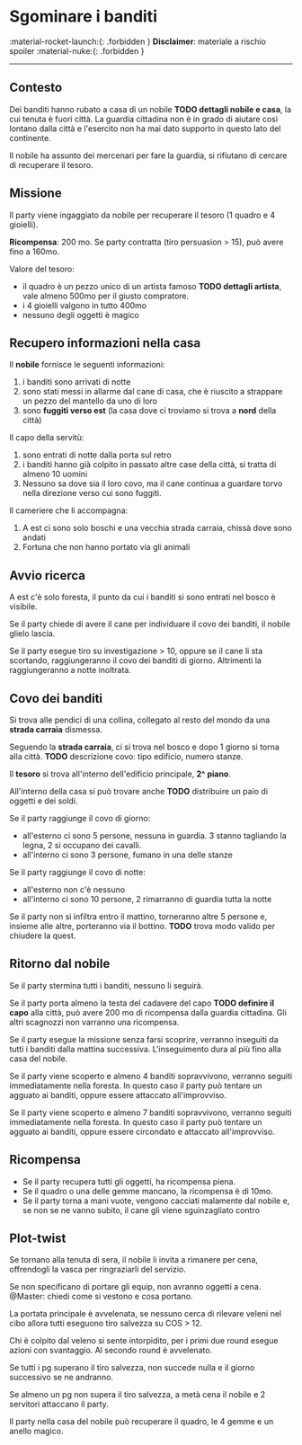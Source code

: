 # Sgominare i banditi

:material-rocket-launch:{: .forbidden } __Disclaimer__: materiale a rischio spoiler :material-nuke:{: .forbidden }

-----------

## Contesto

Dei banditi hanno rubato a casa di un nobile __TODO dettagli nobile e casa__, la cui tenuta è fuori città. La guardia cittadina non è in grado di aiutare così lontano dalla città e l'esercito non ha mai dato supporto in questo lato del continente.

Il nobile ha assunto dei mercenari per fare la guardia, si rifiutano di cercare di recuperare il tesoro.

## Missione

Il party viene ingaggiato da nobile per recuperare il tesoro (1 quadro e 4 gioielli).

__Ricompensa__: 200 mo. Se party contratta (tiro persuasion > 15), può avere fino a 160mo.

Valore del tesoro:

- il quadro è un pezzo unico di un artista famoso __TODO dettagli artista__, vale almeno 500mo per il giusto compratore.
- i 4 gioielli valgono in tutto 400mo
- nessuno degli oggetti è magico

## Recupero informazioni nella casa

Il __nobile__ fornisce le seguenti informazioni: 

1. i banditi sono arrivati di notte
2. sono stati messi in allarme dal cane di casa, che è riuscito a strappare un pezzo del mantello da uno di loro
3. sono __fuggiti verso est__ (la casa dove ci troviamo si trova a __nord__ della città)

Il capo della servitù:

1. sono entrati di notte dalla porta sul retro
2. i banditi hanno già colpito in passato altre case della città, si tratta di almeno 10 uomini
3. Nessuno sa dove sia il loro covo, ma il cane continua a guardare torvo nella direzione verso cui sono fuggiti.

Il cameriere che li accompagna:

1. A est ci sono solo boschi e una vecchia strada carraia, chissà dove sono andati
2. Fortuna che non hanno portato via gli animali

## Avvio ricerca

A est c'è solo foresta, il punto da cui i banditi si sono entrati nel bosco è visibile.

Se il party chiede di avere il cane per individuare il covo dei banditi, il nobile glielo lascia.

Se il party esegue tiro su investigazione > 10, oppure se il cane li sta scortando, raggiungeranno il covo dei banditi di giorno. Altrimenti la raggiungeranno a notte inoltrata.

## Covo dei banditi

Si trova alle pendici di una collina, collegato al resto del mondo da una __strada carraia__ dismessa.

Seguendo la __strada carraia__, ci si trova nel bosco e dopo 1 giorno si torna alla città.
__TODO__ descrizione covo: tipo edificio, numero stanze.

Il __tesoro__ si trova all'interno dell'edificio principale, __2^ piano__.

All'interno della casa si può trovare anche __TODO__ distribuire un paio di oggetti e dei soldi.

Se il party raggiunge il covo di giorno:

- all'esterno ci sono 5 persone, nessuna in guardia. 3 stanno tagliando la legna, 2 si occupano dei cavalli.
- all'interno ci sono 3 persone, fumano in una delle stanze

Se il party raggiunge il covo di notte:

- all'esterno non c'è nessuno
- all'interno ci sono 10 persone, 2 rimarranno di guardia tutta la notte

Se il party non si infiltra entro il mattino, torneranno altre 5 persone e, insieme alle altre, porteranno via il bottino. __TODO__ trova modo valido per chiudere la quest.

## Ritorno dal nobile

Se il party stermina tutti i banditi, nessuno li seguirà.

Se il party porta almeno la testa del cadavere del capo __TODO definire il capo__ alla città, può avere 200 mo di ricompensa dalla guardia cittadina. Gli altri scagnozzi non varranno una ricompensa.

Se il party esegue la missione senza farsi scoprire, verranno inseguiti da tutti i banditi dalla mattina successiva. L'inseguimento dura al più fino alla casa del nobile.

Se il party viene scoperto e almeno 4 banditi sopravvivono, verranno seguiti immediatamente nella foresta.
In questo caso il party può tentare un agguato ai banditi, oppure essere attaccato all'improvviso.

Se il party viene scoperto e almeno 7 banditi sopravvivono, verranno seguiti immediatamente nella foresta.
In questo caso il party può tentare un agguato ai banditi, oppure essere circondato e attaccato all'improvviso.

## Ricompensa

- Se il party recupera tutti gli oggetti, ha ricompensa piena. 
- Se il quadro o una delle gemme mancano, la ricompensa è di 10mo.
- Se il party torna a mani vuote, vengono cacciati malamente dal nobile e, se non se ne vanno subito, il cane gli viene sguinzagliato contro

## Plot-twist

Se tornano alla tenuta di sera, il nobile li invita a rimanere per cena, offrendogli la vasca per ringraziarli del servizio.

Se non specificano di portare gli equip, non avranno oggetti a cena. @Master: chiedi come si vestono e cosa portano.

La portata principale è avvelenata, se nessuno cerca di rilevare veleni nel cibo allora tutti eseguono tiro salvezza su COS > 12.

Chi è colpito dal veleno si sente intorpidito, per i primi due round esegue azioni con svantaggio. Al secondo round è avvelenato.

Se tutti i pg superano il tiro salvezza, non succede nulla e il giorno successivo se ne andranno.

Se almeno un pg non supera il tiro salvezza, a metà cena il nobile e 2 servitori attaccano il party.

Il party nella casa del nobile può recuperare il quadro, le 4 gemme e un anello magico.
